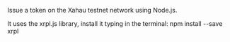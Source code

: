 Issue a token on the Xahau testnet network using Node.js. 

It uses the xrpl.js library, install it typing in the terminal: npm install --save xrpl
